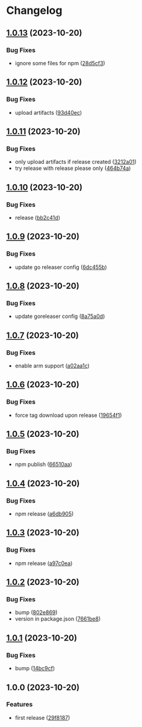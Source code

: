 # Changelog

## [1.0.13](https://github.com/supagrate/cli/compare/v1.0.12...v1.0.13) (2023-10-20)


### Bug Fixes

* ignore some files for npm ([28d5cf3](https://github.com/supagrate/cli/commit/28d5cf3c08a1c9fef7712190bd2b59e912503657))

## [1.0.12](https://github.com/supagrate/cli/compare/v1.0.11...v1.0.12) (2023-10-20)


### Bug Fixes

* upload artifacts ([93d40ec](https://github.com/supagrate/cli/commit/93d40ec634361fe45ee2838a0fbfc679b862907d))

## [1.0.11](https://github.com/supagrate/cli/compare/v1.0.10...v1.0.11) (2023-10-20)


### Bug Fixes

* only upload artifacts if release created ([3212a01](https://github.com/supagrate/cli/commit/3212a0159295333b2cc42761131ee481b12d8cad))
* try release with release please only ([464b74a](https://github.com/supagrate/cli/commit/464b74ac285514de80f71a927bb83672b7349d6d))

## [1.0.10](https://github.com/supagrate/cli/compare/v1.0.9...v1.0.10) (2023-10-20)


### Bug Fixes

* release ([bb2c41d](https://github.com/supagrate/cli/commit/bb2c41d28813c8158a6e81546af062a5aa17254c))

## [1.0.9](https://github.com/supagrate/cli/compare/v1.0.8...v1.0.9) (2023-10-20)


### Bug Fixes

* update go releaser config ([6dc455b](https://github.com/supagrate/cli/commit/6dc455bc1b1226007bb9ab4f44e2a54535fec14f))

## [1.0.8](https://github.com/supagrate/cli/compare/v1.0.7...v1.0.8) (2023-10-20)


### Bug Fixes

* update goreleaser config ([8a75a0d](https://github.com/supagrate/cli/commit/8a75a0d8fd406023aecd017ed43ff0ee05e907c0))

## [1.0.7](https://github.com/supagrate/cli/compare/v1.0.6...v1.0.7) (2023-10-20)


### Bug Fixes

* enable arm support ([a02aa1c](https://github.com/supagrate/cli/commit/a02aa1cb52262a0572a5dc951f67af12f049db8a))

## [1.0.6](https://github.com/supagrate/cli/compare/v1.0.5...v1.0.6) (2023-10-20)


### Bug Fixes

* force tag download upon release ([19654f1](https://github.com/supagrate/cli/commit/19654f19ec4e62dbf2a6e3a368129ac5e8f64633))

## [1.0.5](https://github.com/supagrate/cli/compare/v1.0.4...v1.0.5) (2023-10-20)


### Bug Fixes

* npm publish ([66510aa](https://github.com/supagrate/cli/commit/66510aa0874f4cadd4e08080608eb48a10c120ee))

## [1.0.4](https://github.com/supagrate/cli/compare/v1.0.3...v1.0.4) (2023-10-20)


### Bug Fixes

* npm release ([a6db905](https://github.com/supagrate/cli/commit/a6db905499579e84f4aada5b4c79c0060b5c31b9))

## [1.0.3](https://github.com/supagrate/cli/compare/v1.0.2...v1.0.3) (2023-10-20)


### Bug Fixes

* npm release ([a97c0ea](https://github.com/supagrate/cli/commit/a97c0ea594c3885e2b7d4556525226dbce3b39cf))

## [1.0.2](https://github.com/supagrate/cli/compare/v1.0.1...v1.0.2) (2023-10-20)


### Bug Fixes

* bump ([802e869](https://github.com/supagrate/cli/commit/802e8699e71ccdde843e87cf19dbb84c3d43559b))
* version in package.json ([7661be8](https://github.com/supagrate/cli/commit/7661be8a9b69f17a3af6a140ea934a4e2a738211))

## [1.0.1](https://github.com/supagrate/cli/compare/v1.0.0...v1.0.1) (2023-10-20)


### Bug Fixes

* bump ([14bc9cf](https://github.com/supagrate/cli/commit/14bc9cf5274a0fab732c7cfaeca30e2014c2ddde))

## 1.0.0 (2023-10-20)


### Features

* first release ([29f8187](https://github.com/supagrate/cli/commit/29f81870b441c8847cf2a68debd6333830cfb901))
